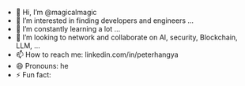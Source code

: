 - 👋 Hi, I’m @magicalmagic
- 👀 I’m interested in finding developers and engineers ...
- 🌱 I’m constantly learning a lot ...
- 💞️ I’m looking to network and collaborate on AI, security, Blockchain, LLM, ...
- 📫 How to reach me: linkedin.com/in/peterhangya
- 😄 Pronouns: he
- ⚡ Fun fact: 

<!---
magicalmagic/magicalmagic is a ✨ special ✨ repository because its `README.md` (this file) appears on your GitHub profile.
You can click the Preview link to take a look at your changes.
--->
